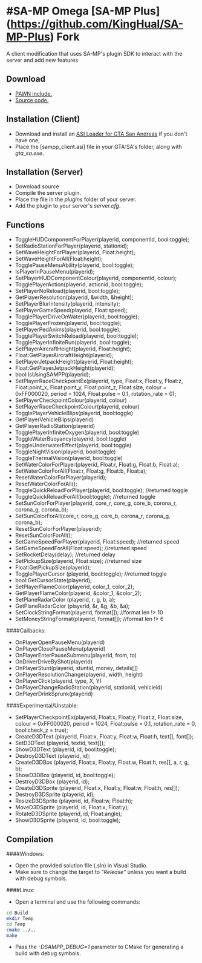#SA-MP Omega [SA-MP Plus] (https://github.com/KingHual/SA-MP-Plus) Fork
==========

A client modification that uses SA-MP's plugin SDK to interact with the server and add new features

Download
---------
  * [PAWN include.](srv/pawno/include/sampp.inc?raw=true)
  * [Source code.](https://github.com/Debug-/samp-omega/archive/master.zip)

Installation (Client)
---------

  * Download and install an [ASI Loader for GTA San Andreas](http://www.gtagarage.com/mods/show.php?id=8321) if you don't have one,
  * Place the [sampp_client.asi] file in your GTA:SA's folder, along with *gta_sa.exe*.
  

Installation (Server)
---------
  * Download source
  * Compile the server plugin.
  * Place the file in the *plugins* folder of your server.
  * Add the plugin to your server's *server.cfg*.

Functions
---------
  * ToggleHUDComponentForPlayer(playerid, componentid, bool:toggle);
  * SetRadioStationForPlayer(playerid, stationid);
  * SetWaveHeightForPlayer(playerid, Float:height);
  * SetWaveHeightForAll(Float:height);
  * TogglePauseMenuAbility(playerid, bool:toggle);
  * IsPlayerInPauseMenu(playerid);
  * SetPlayerHUDComponentColour(playerid, componentid, colour);
  * TogglePlayerAction(playerid, actionid, bool:toggle);
  * SetPlayerNoReload(playerid, bool:toggle);
  * GetPlayerResolution(playerid, &width, &height);
  * SetPlayerBlurIntensity(playerid, intensity);
  * SetPlayerGameSpeed(playerid, Float:speed);
  * TogglePlayerDriveOnWater(playerid, bool:toggle);
  * TogglePlayerFrozen(playerid, bool:toggle);
  * SetPlayerPedAnims(playerid, bool:toggle);
  * TogglePlayerSwitchReload(playerid, bool:toggle);
  * TogglePlayerInfiniteRun(playerid, bool:toggle);
  * SetPlayerAircraftHeight(playerid, Float:height);
  * Float:GetPlayerAircraftHeight(playerid);
  * SetPlayerJetpackHeight(playerid, Float:height);
  * Float:GetPlayerJetpackHeight(playerid);
  * bool:IsUsingSAMPP(playerid);
  * SetPlayerRaceCheckpointEx(playerid, type, Float:x, Float:y, Float:z, Float:point_x, Float:point_y, Float:point_z, Float:size, colour = 0xFF000020, period = 1024, Float:pulse = 0.1, rotation_rate = 0);
  * SetPlayerCheckpointColour(playerid, colour)
  * SetPlayerRaceCheckpointColour(playerid, colour)
  * TogglePlayerVehicleBlips(playerid, bool:toggle)
  * GetPlayerVehicleBlips(playerid)
  * GetPlayerRadioStation(playerid)
  * TogglePlayerInfiniteOxygen(playerid, bool:toggle)
  * ToggleWaterBuoyancy(playerid, bool:toggle)
  * ToggleUnderwaterEffect(playerid, bool:toggle)
  * ToggleNightVision(playerid, bool:toggle)
  * ToggleThermalVision(playerid, bool:toggle)
  * SetWaterColorForPlayer(playerid, Float:r, Float:g, Float:b, Float:a);
  * SetWaterColorForAll(Float:r, Float:g, Float:b, Float:a);
  * ResetWaterColorForPlayer(playerid);
  * ResetWaterColorForAll();
  * ToggleQuickReloadForPlayer(playerid, bool:toggle); //returned toggle
  * ToggleQuickReloadForAll(bool:toggle); //returned toggle
  * SetSunColorForPlayer(playerid, core_r, core_g, core_b, corona_r, corona_g, corona_b);
  * SetSunColorForAll(core_r, core_g, core_b, corona_r, corona_g, corona_b);
  * ResetSunColorForPlayer(playerid);
  * ResetSunColorForAll();
  * SetGameSpeedForPlayer(playerid, Float:speed); //returned speed
  * SetGameSpeedForAll(Float:speed); //returned speed
  * SetRocketDelay(delay); //returned delay
  * SetPickupSize(playerid, Float:size); //returned size
  * Float:GetPickupSize(playerid);
  * TogglePlayerCursor (playerid, bool:toggle); //returned toggle
  * bool:GetCursorState(playerid);
  * SetPlayerFlameColor(playerid, color_1, color_2);
  * GetPlayerFlameColor(playerid, &color_1, &color_2);
  * SetPlaneRadarColor (playerid, r, g, b, a);
  * GetPlaneRadarColor (playerid, &r, &g, &b, &a);
  * SetClockStringFormat(playerid, format[]); //format len !> 10
  * SetMoneyStringFormat(playerid, format[]); //format len !> 6

####Callbacks:
  * OnPlayerOpenPauseMenu(playerid)
  * OnPlayerClosePauseMenu(playerid)
  * OnPlayerEnterPauseSubmenu(playerid, from, to)
  * OnDriverDriveByShot(playerid)
  * OnPlayerStunt(playerid, stuntid, money, details[])
  * OnPlayerResolutionChange(playerid, width, height)
  * OnPlayerClick(playerid, type, X, Y)
  * OnPlayerChangeRadioStation(playerid, stationid, vehicleid)
  * OnPlayerDrinkSprunk(playerid)

####Experimental/Unstable:
  * SetPlayerCheckpointEx(playerid, Float:x, Float:y, Float:z, Float:size, colour = 0xFF000020, period = 1024, Float:pulse = 0.1, rotation_rate = 0, bool:check_z = true);
  * CreateD3DText (playerid, Float:x, Float:y, Float:w, Float:h, text[], font[]);
  * SetD3DText (playerid, textid, text[]);
  * ShowD3DText (playerid, id, bool:toggle);
  * DestroyD3DText (playerid, id);
  * CreateD3DBox (playerid, Float:x, Float:y, Float:w, Float:h, res[], a, r, g, b);
  * ShowD3DBox (playerid, id, bool:toggle);
  * DestroyD3DBox (playerid, id);
  * CreateD3DSprite (playerid, Float:x, Float:y, Float:w, Float:h, res[]);
  * DestroyD3DSprite (playerid, id);
  * ResizeD3DSprite (playerid, id, Float:w, Float:h);
  * MoveD3DSprite (playerid, id, Float:x, Float:y);
  * RotateD3DSprite (playerid, id, Float:angle);
  * ShowD3DSprite (playerid, id, bool:toggle); 

Compilation
---------

####Windows:
  * Open the provided solution file (.sln) in Visual Studio.
  * Make sure to change the target to *"Release"* unless you want a build with debug symbols.

####Linux:
  * Open a terminal and use the following commands:
```sh
cd Build
mkdir Temp
cd Temp
cmake ../..
make
```
  * Pass the *-DSAMPP_DEBUG=1* parameter to CMake for generating a build with debug symbols.
